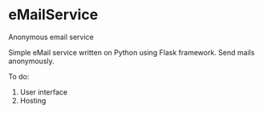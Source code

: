 # eMailService
Anonymous email service

Simple eMail service written on Python using Flask framework.
Send mails anonymously.

To do: 
1) User interface
2) Hosting
